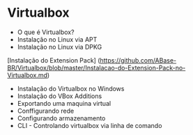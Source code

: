 # Virtualbox

- O que é Virtualbox?
- Instalação no Linux via APT
- Instalação no Linux via DPKG

[Instalação do Extension Pack] (https://github.com/ABase-BR/Virtualbox/blob/master/Instalacao-do-Extension-Pack-no-Virtualbox.md)

- Instalação do Virtualbox no Windows
- Instalação do VBox Additions
- Exportando uma maquina virtual
- Conffigurando rede
- Configurando armazenamento
- CLI - Controlando virtualbox via linha de comando
